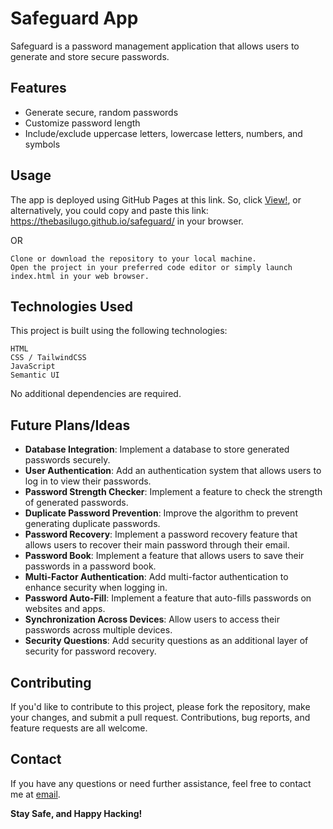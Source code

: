 # Safeguard App

Safeguard is a password management application that allows users to generate and store secure passwords.

## Features

- Generate secure, random passwords
- Customize password length
- Include/exclude uppercase letters, lowercase letters, numbers, and symbols

## Usage

The app is deployed using GitHub Pages at this link.
So, click [View!](https://thebasilugo.github.io/safeguard/),
or alternatively, you could copy and paste this link: https://thebasilugo.github.io/safeguard/ in your browser.

OR

    Clone or download the repository to your local machine.
    Open the project in your preferred code editor or simply launch index.html in your web browser.

## Technologies Used

This project is built using the following technologies:

    HTML
    CSS / TailwindCSS
    JavaScript
    Semantic UI

No additional dependencies are required.

## Future Plans/Ideas

- **Database Integration**: Implement a database to store generated passwords securely.
- **User Authentication**: Add an authentication system that allows users to log in to view their passwords.
- **Password Strength Checker**: Implement a feature to check the strength of generated passwords.
- **Duplicate Password Prevention**: Improve the algorithm to prevent generating duplicate passwords.
- **Password Recovery**: Implement a password recovery feature that allows users to recover their main password through their email.
- **Password Book**: Implement a feature that allows users to save their passwords in a password book.
- **Multi-Factor Authentication**: Add multi-factor authentication to enhance security when logging in.
- **Password Auto-Fill**: Implement a feature that auto-fills passwords on websites and apps.
- **Synchronization Across Devices**: Allow users to access their passwords across multiple devices.
- **Security Questions**: Add security questions as an additional layer of security for password recovery.

## Contributing

If you'd like to contribute to this project, please fork the repository, make your changes, and submit a pull request. Contributions, bug reports, and feature requests are all welcome.

## Contact

If you have any questions or need further assistance, feel free to contact me at [email](mailto:basilugo2@gmail.com).

**Stay Safe, and Happy Hacking!**
